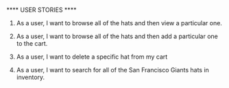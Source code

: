 **** USER STORIES ****

1. As a user, I want to browse all of the hats and then view a particular one.

2. As a user, I want to browse all of the hats and then add a particular one to the cart.

3. As a user, I want to delete a specific hat from my cart

4. As a user, I want to search for all of the San Francisco Giants hats in inventory.